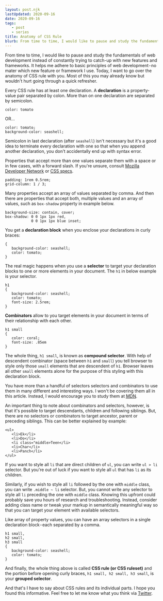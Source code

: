 ```yaml
---
layout: post.njk
lastUpdated: 2020-09-16
date: 2020-09-16
tags: 
   - post
   - series
title: Anatomy of CSS Rule
blurb: From time to time, I would like to pause and study the fundamentals of web development instead of constantly trying to catch-up with new features and frameworks. It helps me adhere to basic principles of web development - no mater which new feature or framework I use. Today, I want to go over the anatomy of CSS rule with you. Most of this you may already know but wouldn't hurt going through a quick refresher.
---
```

<section class="post__intro">
<p>
From time to time, I would like to pause and study the fundamentals of web development instead of constantly trying to catch-up with new features and frameworks. It helps me adhere to basic principles of web development - no mater which new feature or framework I use. Today, I want to go over the anatomy of CSS rule with you. Most of this you may already know but wouldn't hurt going through a quick refresher.
</p>
</section>

Every CSS rule has at least one declaration. A **declaration** is a property-value pair separated by colon. More than on one declaration are separated by semicolon.

```
color: tomato
```

OR…

```
color: tomato;
background-color: seashell;
```

Semicolon in last declaration (after `seashell`) isn't necessary but it's a good idea to terminate every declaration with one so that when you append another declaration, you don't accidentally end up with syntax error.

Properties that accept more than one values separate them with a space or in few cases, with a forward slash. If you're unsure, consult [Mozilla Developer Network](//developer.mozilla.org/en-US/docs/Web/CSS) or [CSS specs](//www.w3.org/Style/CSS/specs.en.html).

```
padding: 1rem 0.5rem;
grid-column: 1 / 3;
```

Many properties accept an array of values separated by comma. And then there are properties that accept both, multiple values and an array of values, such as `box-shadow` property in example below.

```
background-size: contain, cover;
box-shadow: 0 0 1px 1px red,
            0 0 1px 1px blue inset;
```

You get a **declaration block** when you enclose your declarations in curly braces:

```
{
   background-color: seashell;
   color: tomato;
}
```

The real magic happens when you use a **selector** to target your declaration blocks to one or more elements in your document. The `h1` in below example is your selector.

```
h1 
{
   background-color: seashell;
   color: tomato;
   font-size: 2.5rem;
}
```

**Combinators** allow to you target elements in your document in terms of their relationship with each other.

```
h1 small
{
   color: coral;
   font-size: .85em
}
```

The whole thing, `h1 small`, is known as **compound selector**. With help of descendent combinator (space between `h1` and `small`) you tell browser to style only those `small` elements that are descendent of `h1`. Browser leaves all other `small` elements alone for the purpose of this styling with this declaration block.


You have more than a handful of selectors selectors and combinators to use them in many different and interesting ways. I won't be covering them all in this article. Instead, I would encourage you to study them at [<abbr title="Mozilla Developer Network">MDN</abbr>](//developer.mozilla.org/en-US/docs/Web/CSS/CSS_Selectors).

An important thing to note about combinators and selectors, however, is that it's possible to target descendants, children and following siblings. But, there are no selectors or combinators to target ancestor, parent or preceding siblings. This can be better explained by example:

```
<ul>
   <li>Ek</li>
   <li>Do</li>
   <li class="middle>Teen</li>
   <li>Char</li>
   <li>Panch</li>
</ul>
```

If you want to style all `li` that are direct children of `ul`, you can write `ul > li` selector. But you're out of luck if you want to style all `ul` that has `li` as its children.

Similarly, if you wish to style all `li` followed by the one with `middle` class, you can write `.middle ~ li` selector. But, you cannot write any selector to style all `li` preceding the one with `middle` class. Knowing this upfront could probably save you hours of research and troubleshooting. Instead, consider adding class name or tweak your markup in semantically meaningful way so that you can target your element with available selectors.

Like array of property values, you can have an array selectors in a single declaration block - each separated by a comma.

```
h1 small,
h2 small,
h3 small 
{
   background-color: seashell;
   color: tomato;
}
```

And finally, the whole thing above is called **CSS rule (or CSS ruleset)** and the portion before opening curly braces, `h1 small, h2 small, h3 small`, is your **grouped selector**.

And that's I have to say about CSS rules and its individual parts. I hope you found this informative. Feel free to let me know what you think via [Twitter](//twitter.com/pratikgmehta).